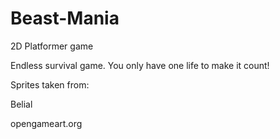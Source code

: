 # Beast-Mania
2D Platformer game

Endless survival game. You only have one life to make it count!

Sprites taken from:

Belial

opengameart.org
